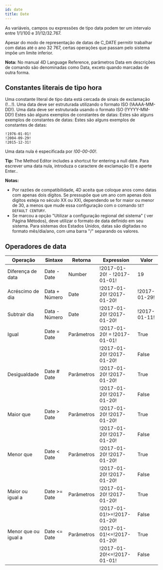 ```yaml
---
id: date
title: Date
---
```


As variáveis, campos ou expressões de tipo data podem ter um intervalo entre 1/1/100 e 31/12/32.767.

Apesar do modo de representação de datas de C_DATE permitir trabalhar com datas até o ano 32 767, certas operações que passam pelo sistema impõe um limite inferior.

**Nota:** No manual 4D Language Reference, parâmetros Data em descrições de comando são  denominadas como Data, exceto quando marcadas de outra forma.

## Constantes literais de tipo hora

Uma constante literal de tipo data está cercada de sinais de exclamação (!...!). Uma data deve ser estruturada utilizando o formato ISO (!AAAA-MM-DD!). Uma data deve ser estruturada usando o formato ISO (!YYYY-MM-DD!) Estes são alguns exemplos de constantes de datas: Estes são alguns exemplos de constantes de datas: Estes são alguns exemplos de constantes de datas:

```4d
!1976-01-01!
!2004-09-29!
!2015-12-31!
```

Uma data nula é especificada por _!00-00-00!_.

**Tip:** The Method Editor includes a shortcut for entering a null date. Para escrever uma data nula, introduza o caractere de exclamação (!) e aperte Enter..

**Notas:**

- Por razões de compatibilidade, 4D aceita que coloque anos como datas com apenas dois dígitos. Se pressupõe que um ano com apenas dois digitos esteja no século XX ou XXI, dependendo se for maior ou menor de 30, a menos que mude essa configuração com o comando `SET DEFAULT CENTURY`.
- Se marcou a opção "Utilizar a configuração regional del sistema" ( ver Página Métodos), deve utilizar o formato de data definido em seu sistema. Para sistemas dos Estados Unidos, datas são digitadas no formato mês/dia/ano, com uma barra "/" separando os valores.

## Operadores de data

| Operação             | Sintaxe       | Retorna    | Expression                   | Valor        |
| -------------------- | ------------- | ---------- | ---------------------------- | ------------ |
| Diferença de data    | Date - Date   | Number     | !2017-01-20! - !2017-01-01!  | 19           |
| Acréscimo de dia     | Data + Número | Date       | !2017-01-20! !2017-01-20!    | !2017-01-29! |
| Subtrair dia         | Data - Número | Date       | !2017-01-20! !2017-01-20!    | !2017-01-11! |
| Igual                | Date = Date   | Parâmetros | !2017-01-20! = !2017-01-01!  | True         |
|                      |               |            | !2017-01-20! !2017-01-20!    | False        |
| Desigualdade         | Date # Date   | Parâmetros | !2017-01-20! !2017-01-20!    | True         |
|                      |               |            | !2017-01-20! !2017-01-20!    | False        |
| Maior que            | Date > Date   | Parâmetros | !2017-01-20! !2017-01-20!    | True         |
|                      |               |            | !2017-01-20! !2017-01-20!    | False        |
| Menor que            | Date < Date   | Parâmetros | !2017-01-20! !2017-01-20!    | True         |
|                      |               |            | !2017-01-20! !2017-01-20!    | False        |
| Maior ou igual a     | Date >= Date  | Parâmetros | !2017-01-20! !2017-01-20!    | True         |
|                      |               |            | !2017-01-01!>=!2017-01-20!   | False        |
| Menor que ou igual a | Date <= Date  | Parâmetros | !2017-01-01!\<=!2017-01-20! | True         |
|                      |               |            | !2017-01-20!\<=!2017-01-01! | False        |
